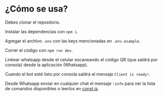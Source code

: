 # ¿Cómo se usa?

Debes clonar el repositorio.

Instalar las dependencias con `npm i`.

Agregar el archivo `.env` con las keys mencionadas en `.env.example`.

Correr el código con `npm run dev`.

Linkear whatsapp desde el celular escaneando el código QR (que saldrá por consola) desde la aplicación (Whatsapp).

Cuando el bot esté listo por consola saldrá el mensaje `Client is ready!`.

Desde Whatsapp enviar en cualquier chat el mensaje `!info` para ver la lista de comandos disponibles o leerlos en [const.js](/const.js).
